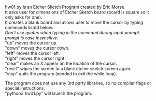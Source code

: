 hw01.py is an Etcher Sketch Program created by Eric Morse.  
It asks user for dimensions of Etcher Sketch board (board is square so it only asks for one).  
It creates a blank board and allows user to move the cursor by typing commands listed below.  
*Don't use quotes when typing in the command during input prompt*.  
*prompt is case insensitive*.  
"up" moves the cursor up.  
"down" moves the cursor down.  
"left" moves the cursor left.  
"right" moves the cursor right.  
"clear" makes an X appear on the location of the cursor.  
"reset" wipes the screen to a blank etcher sketch screen again.  
"stop" quits the program (needed to exit the while loop).  

The program does not use any 3rd party libraries, so no compiler flags or special instructions.  
"python3 hw01.py" will launch the program.  


